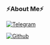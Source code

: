 ### ⚡About Me⚡

[![Telegram](https://img.shields.io/badge/Telegram-2CA5E0?style=for-the-badge&logo=telegram&logoColor=white)](https://t.me/AbhiCracker001)

[![Github](https://img.shields.io/badge/GitHub-000000?style=for-the-badge&logo=GitHub&logoColor=white)](https://github.com/AbhiCrackerOfficial)
